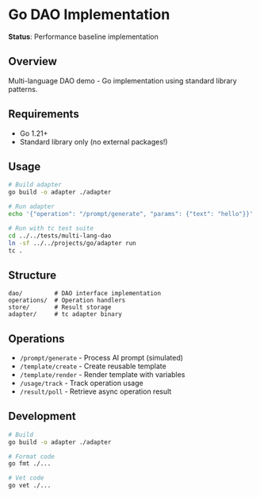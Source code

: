 # Go DAO Implementation

**Status**: Performance baseline implementation

## Overview

Multi-language DAO demo - Go implementation using standard library patterns.

## Requirements

- Go 1.21+
- Standard library only (no external packages!)

## Usage

```bash
# Build adapter
go build -o adapter ./adapter

# Run adapter
echo '{"operation": "/prompt/generate", "params": {"text": "hello"}}' | ./adapter

# Run with tc test suite
cd ../../tests/multi-lang-dao
ln -sf ../../projects/go/adapter run
tc .
```

## Structure

```
dao/         # DAO interface implementation
operations/  # Operation handlers
store/       # Result storage
adapter/     # tc adapter binary
```

## Operations

- `/prompt/generate` - Process AI prompt (simulated)
- `/template/create` - Create reusable template
- `/template/render` - Render template with variables
- `/usage/track` - Track operation usage
- `/result/poll` - Retrieve async operation result

## Development

```bash
# Build
go build -o adapter ./adapter

# Format code
go fmt ./...

# Vet code
go vet ./...
```
